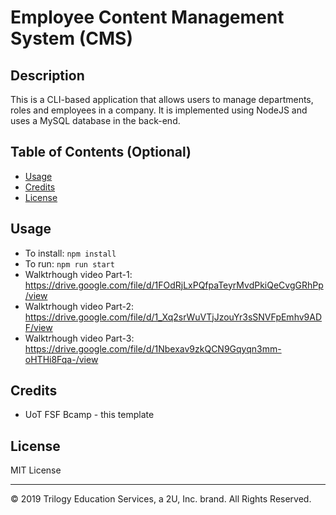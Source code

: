 # Employee Content Management System (CMS)

## Description 
This is a CLI-based application that allows users to manage departments, roles and employees in a company. It is implemented using NodeJS and uses a MySQL database in the back-end.

## Table of Contents (Optional)

* [Usage](#usage)
* [Credits](#credits)
* [License](#license)

## Usage 
* To install: `npm install`
* To run: `npm run start`
* Walktrhough video Part-1: https://drive.google.com/file/d/1FOdRjLxPQfpaTeyrMvdPkiQeCvgGRhPp/view
* Walktrhough video Part-2: https://drive.google.com/file/d/1_Xq2srWuVTjJzouYr3sSNVFpEmhv9ADF/view
* Walktrhough video Part-3: https://drive.google.com/file/d/1Nbexav9zkQCN9Gqyqn3mm-oHTHi8Fqa-/view

## Credits
* UoT FSF Bcamp - this template

## License

MIT License

---
© 2019 Trilogy Education Services, a 2U, Inc. brand. All Rights Reserved.
